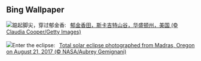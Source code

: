 ## Bing Wallpaper
![](https://www.bing.com/th?id=OHR.SkagitValleyTulips_ZH-CN9034120306_UHD.jpg&w=1000)踮起脚尖，穿过郁金香:&nbsp;&ensp;[郁金香田，斯卡吉特山谷，华盛顿州，美国 (© Claudia Cooper/Getty Images)](https://www.bing.com/th?id=OHR.SkagitValleyTulips_ZH-CN9034120306_UHD.jpg)
<br><br/>
![](https://www.bing.com/th?id=OHR.SolarEclipseOregon_EN-US2134131862_UHD.jpg&w=1000)Enter the eclipse:&nbsp;&ensp;[Total solar eclipse photographed from Madras, Oregon on August 21, 2017 (© NASA/Aubrey Gemignani)](https://www.bing.com/th?id=OHR.SolarEclipseOregon_EN-US2134131862_UHD.jpg)
<br><br/>
